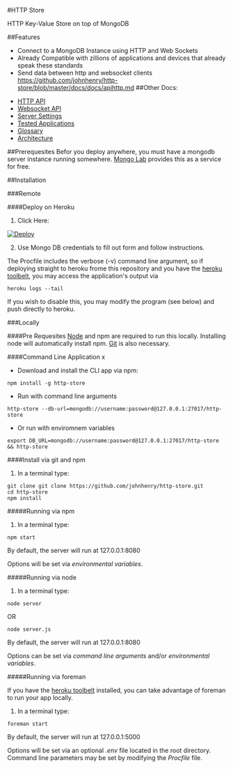 #HTTP Store

HTTP Key-Value Store on top of MongoDB


##Features
- Connect to a MongoDB Instance using HTTP and Web Sockets
- Already Compatible with zillions of applications and devices that already speak these standards
- Send data between http and websocket clients
https://github.com/johnhenry/http-store/blob/master/docs/docs/apihttp.md
##Other Docs:
+ [HTTP API](https://github.com/johnhenry/http-store/blob/master/docs/apihttp.md)
+ [Websocket API](https://github.com/johnhenry/http-store/blob/master/docs/apiws.md)
+ [Server Settings](https://github.com/johnhenry/http-store/blob/master/docs/settings.md)
+ [Tested Applications](https://github.com/johnhenry/http-store/blob/master/docs/applications.md)
+ [Glossary](https://github.com/johnhenry/http-store/blob/master/docs/glossary.md)
+ [Architecture](https://github.com/johnhenry/http-store/blob/master/docs/architecture.md)

##Prerequesites
Befor you deploy anywhere, you must have a mongodb server instance running somewhere.
[Mongo Lab](https://mongolab.com) provides this as a service for free.

##Installation

###Remote

####Deploy on Heroku
1. Click Here:

 [![Deploy](https://www.herokucdn.com/deploy/button.png)](https://heroku.com/deploy?template=https://github.com/johnhenry/http-store)

2. Use Mongo DB credentials to fill out form and follow instructions.

The Procfile includes the verbose (-v) command line argument, so if deploying straight to heroku frome this repository and you have the [heroku toolbelt](https://toolbelt.heroku.com/), you may access the application's output via

```
heroku logs --tail
```

If you wish to disable this, you may modify the program (see below) and push directly to heroku.

###Locally

####Pre Requesites
[Node](http://nodejs.org) and npm are required to run this locally. Installing node will automatically install npm. [Git](http://git-scm.com/) is also necessary.

####Command Line Application
x
+ Download and install the CLI app via npm:

```
npm install -g http-store
```

+ Run with command line arguments

```
http-store --db-url=mongodb://username:password@127.0.0.1:27017/http-store
```

+ Or run with enviromnem variables

```
export DB_URL=mongodb://username:password@127.0.0.1:27017/http-store && http-store
```

####Install via git and npm
1. In a terminal type:
```
git clone git clone https://github.com/johnhenry/http-store.git
cd http-store
npm install
```

#####Running via npm

1. In a terminal type:
```
npm start
```

By default, the server will run at 127.0.0.1:8080

Options will be set via _environmental variables_.

#####Running via node
1. In a terminal type:
```
node server
```
OR
```
node server.js
```

By default, the server will run at 127.0.0.1:8080

Options can be set via _command line arguments_ and/or _environmental variables_.

#####Running via foreman

If you have the [heroku toolbelt](https://toolbelt.heroku.com/) installed, you can take advantage of foreman to run your app locally.

1. In a terminal type:
```
foreman start
```

By default, the server will run at 127.0.0.1:5000

Options will be set via an optional _.env_ file located in the root directory.
Command line parameters may be set by modifying the _Procfile_ file.
